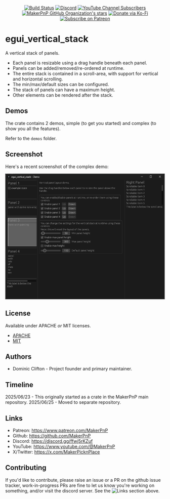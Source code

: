 <div align="center">

[![Build Status](https://github.com/makerpnp/egui_vertical_stack/workflows/Rust/badge.svg)](https://github.com/makerpnp/egui_vertical_stack/actions/workflows/rust.yml)
[![Discord](https://img.shields.io/discord/1255867192503832688?label=MakerPnP%20discord&color=%2332c955)](https://discord.gg/ffwj5rKZuf)
[![YouTube Channel Subscribers](https://img.shields.io/youtube/channel/subscribers/UClzmlBRrChCJCXkY2h9GhBQ?style=flat&color=%2332c955)](https://www.youtube.com/channel/UClzmlBRrChCJCXkY2h9GhBQ?sub_confirmation=1)
[![MakerPnP GitHub Organization's stars](https://img.shields.io/github/stars/makerpnp?style=flat&color=%2332c955)](https://github.com/MakerPnP)
[![Donate via Ko-Fi](https://img.shields.io/badge/Ko--Fi-Donate-green?style=flat&color=%2332c955&logo=ko-fi)](https://ko-fi.com/dominicclifton)
[![Subscribe on Patreon](https://img.shields.io/badge/Patreon-Subscribe-green?style=flat&color=%2332c955&logo=patreon)](https://www.patreon.com/MakerPnP)

</div>

# egui_vertical_stack

A vertical stack of panels.

* Each panel is resizable using a drag handle beneath each panel. 
* Panels can be added/removed/re-ordered at runtime.
* The entire stack is contained in a scroll-area, with support for vertical and horizontal scrolling.
* The min/max/default sizes can be configured.
* The stack of panels can have a maximum height.
* Other elements can be rendered after the stack.

## Demos

The crate contains 2 demos, simple (to get you started) and complex (to show you all the features).

Refer to the `demos` folder.

## Screenshot

Here's a recent screenshot of the complex demo:

[<img src="assets/screenshots/screenshot_2025-06-24_175711.png" width="800" alt="egui_vertical_stack">](assets/screenshots/screenshot_2025-06-24_175711.png)

## License

Available under APACHE *or* MIT licenses.

* [APACHE](LICENSE-APACHE)
* [MIT](LICENSE-MIT)

## Authors

* Dominic Clifton - Project founder and primary maintainer.

## Timeline

2025/06/23 - This originally started as a crate in the MakerPnP main repository.
2025/06/25 - Moved to separate repository.

## Links

* Patreon: https://www.patreon.com/MakerPnP
* Github: https://github.com/MakerPnP
* Discord: https://discord.gg/ffwj5rKZuf
* YouTube: https://www.youtube.com/@MakerPnP
* X/Twitter: https://x.com/MakerPicknPlace

## Contributing

If you'd like to contribute, please raise an issue or a PR on the github issue tracker, work-in-progress PRs are fine
to let us know you're working on something, and/or visit the discord server.  See the ![Links](#links) section above.
